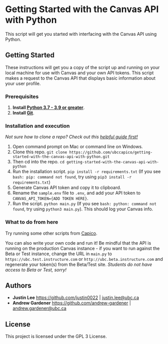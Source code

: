 # Getting Started with the Canvas API with Python

This script will get you started with interfacing with the Canvas API using Python.

## Getting Started
These instructions will get you a copy of the script up and running on your local machine for use with Canvas and your own API tokens. This script makes a request to the Canvas API that displays basic information about your user profile.

### Prerequisites

1. **Install [Python 3.7 - 3.9 or greater](https://www.python.org/downloads/)**.
2. **Install [Git](https://git-scm.com/downloads)**.

### Installation and execution

*Not sure how to clone a repo? Check out this [helpful guide first!](https://codeburst.io/git-and-github-in-a-nutshell-b0a3cc06458f)*

1. Open command prompt on Mac or command line on Windows.
1. Clone this repo. `git clone https://github.com/ubccapico/getting-started-with-the-canvas-api-with-python.git`
1. Then cd into the repo. `cd getting-started-with-the-canvas-api-with-python`
1. Run the installation script. `pip install -r requirements.txt` (If you see `bash: pip: command not found`, try using `pip3 install -r requirements.txt`)
1. Generate Canvas API token and copy it to clipboard.
1. Rename the `sample.env` file to `.env`, and add your API token to `CANVAS_API_TOKEN={ADD TOKEN HERE}`.
1. Run the script. `python main.py` (If you see `bash: python: command not found`, try using `python3 main.py`). This should log your Canvas info.

### What to do from here

Try running some other scripts from [Capico](https://github.com/ubccapico). 

You can also write your own code and run it! Be mindful that the API is running on the production Canvas instance - if you want to run against the Beta or Test instance, change the URL in `main.py` to `https://ubc.test.instructure.com` or `http://ubc.beta.instructure.com` and regenerate your token(s) from the Beta/Test site. *Students do not have access to Beta or Test, sorry!*

## Authors

* **Justin Lee**
https://github.com/justin0022 | justin.lee@ubc.ca
* **Andrew Gardener**
https://github.com/andrew-gardener | andrew.gardener@ubc.ca

## License

This project is licensed under the GPL 3 License.
